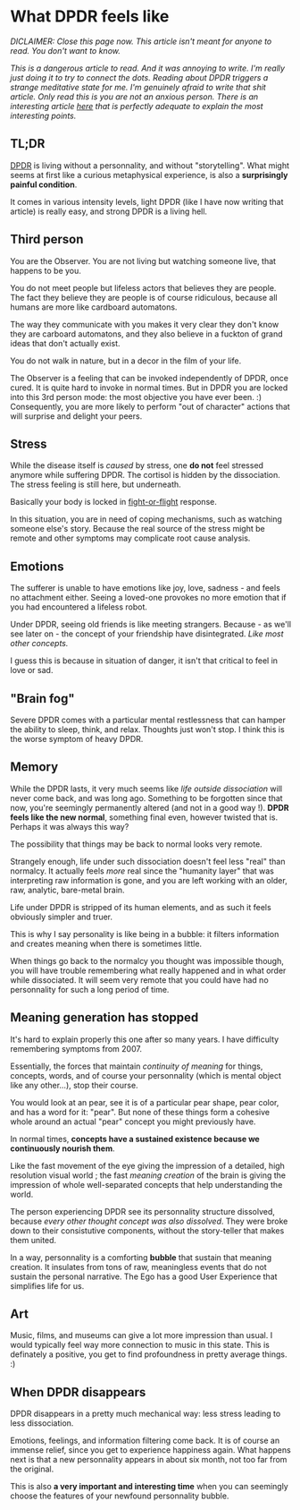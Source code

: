 # What DPDR feels like

_DICLAIMER: Close this page now. This article isn't meant for anyone to read. You don't want to know._

_This is a dangerous article to read. And it was annoying to write. I'm really just doing it to try to connect the dots. Reading about DPDR triggers a strange meditative state for me. I'm genuinely afraid to write that shit article. Only read this is you are not an anxious person. There is an interesting article [here](https://www.theatlantic.com/health/archive/2014/12/enlightenments-evil-twin/383726/) that is perfectly adequate to explain the most interesting points._


## TL;DR

[DPDR](https://en.wikipedia.org/wiki/Depersonalization-derealization_disorder) is living without a personnality, and without "storytelling". What might seems at first like a curious metaphysical experience, is also a **surprisingly painful condition**.

It comes in various intensity levels, light DPDR (like I have now writing that article) is really easy, and strong DPDR is a living hell.


## Third person

You are the Observer.
You are not living but watching someone live, that happens to be you.

You do not meet people but lifeless actors that believes they are people. The fact they believe they are people is of course ridiculous, because all humans are more like cardboard automatons.

The way they communicate with you makes it very clear they don't know they are carboard automatons, and they also believe in a fuckton of grand ideas that don't actually exist.

You do not walk in nature, but in a decor in the film of your life.

The Observer is a feeling that can be invoked independently of DPDR, once cured.
It is quite hard to invoke in normal times. But in DPDR you are locked into this 3rd person mode: the most objective you have ever been. :)
Consequently, you are more likely to perform "out of character" actions that will surprise and delight your peers.


## Stress

While the disease itself is _caused_ by stress, one **do not** feel stressed anymore while suffering DPDR.
The cortisol is hidden by the dissociation. The stress feeling is still here, but underneath.

Basically your body is locked in [fight-or-flight](https://en.wikipedia.org/wiki/Fight-or-flight_response) response.

In this situation, you are in need of coping mechanisms, such as watching someone else's story. Because the real source of the stress might be remote and other symptoms may complicate root cause analysis.


## Emotions

The sufferer is unable to have emotions like joy, love, sadness - and feels no attachment either.
Seeing a loved-one provokes no more emotion that if you had encountered a lifeless robot.

Under DPDR, seeing old friends is like meeting strangers. Because - as we'll see later on - the concept of your friendship have disintegrated. _Like most other concepts._

I guess this is because in situation of danger, it isn't that critical to feel in love or sad.


## "Brain fog"

Severe DPDR comes with a particular mental restlessness that can hamper the ability to sleep, think, and relax. Thoughts just won't stop. I think this is the worse symptom of heavy DPDR.


## Memory

While the DPDR lasts, it very much seems like _life outside dissociation_ will never come back, and was long ago. Something to be forgotten since that now, you're seemingly permanently altered (and not in a good way !). **DPDR feels like the new normal**, something final even, however twisted that is. Perhaps it was always this way?

The possibility that things may be back to normal looks very remote.

Strangely enough, life under such dissociation doesn't feel less "real" than normalcy. It actually feels _more_ real since the "humanity layer" that was interpreting raw information is gone, and you are left working with an older, raw, analytic, bare-metal brain. 

Life under DPDR is stripped of its human elements, and as such it feels obviously simpler and truer.

This is why I say personality is like being in a bubble: it filters information and creates meaning when there is sometimes little.

When things go back to the normalcy you thought was impossible though, you will have trouble remembering what really happened and in what order while dissociated. It will seem very remote that you could have had no personnality for such a long period of time.


## Meaning generation has stopped

It's hard to explain properly this one after so many years. I have difficulty remembering symptoms from 2007.

Essentially, the forces that maintain _continuity of meaning_ for things, concepts, words, and of course your personnality (which is mental object like any other...), stop their course.

You would look at an pear, see it is of a particular pear shape, pear color, and has a word for it: "pear". 
But none of these things form a cohesive whole around an actual "pear" concept you might previously have.

In normal times, **concepts have a sustained existence because we continuously nourish them**.

Like the fast movement of the eye giving the impression of a detailed, high resolution visual world ; the fast _meaning creation_ of the brain is giving the impression of whole well-separated concepts that help understanding the world.

The person experiencing DPDR see its personnality structure dissolved, because _every other thought concept was also dissolved_. They were broke down to their consistutive components, without the story-teller that makes them united.

In a way, personnality is a comforting **bubble** that sustain that meaning creation. It insulates from tons of raw, meaningless events that do not sustain the personal narrative. The Ego has a good User Experience that simplifies life for us. 


## Art

Music, films, and museums can give a lot more impression than usual. I would typically feel way more connection to music in this state.
This is definately a positive, you get to find profoundness in pretty average things. :)


## When DPDR disappears

DPDR disappears in a pretty much mechanical way: less stress leading to less dissociation.

Emotions, feelings, and information filtering come back. It is of course an immense relief, since you get to experience happiness again.
What happens next is that a new personnality appears in about six month, not too far from the original.

This is also **a very important and interesting time** when you can seemingly choose the features of your newfound personnality bubble.

